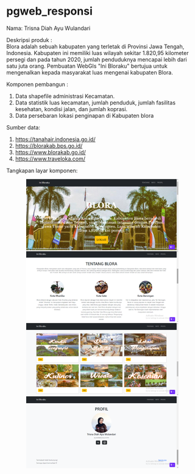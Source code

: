 # pgweb_responsi
Nama: Trisna Diah Ayu Wulandari

Deskripsi produk :    
Blora adalah sebuah kabupaten yang terletak di Provinsi Jawa Tengah, Indonesia. Kabupaten ini memiliki luas wilayah sekitar 1.820,95 kilometer persegi dan pada tahun 2020, jumlah penduduknya mencapai lebih dari satu juta orang. Pembuatan WebGIs "Ini Bloraku" bertujua untuk mengenalkan kepada masyarakat luas mengenai kabupaten Blora.

Komponen pembangun :   
1. Data shapefile administrasi Kecamatan.
2. Data statistik luas kecamatan, jumlah penduduk, jumlah fasilitas kesehatan, kondisi jalan, dan jumlah koprasi.
3. Data persebaran lokasi penginapan di Kabupaten blora

Sumber data:   
1. https://tanahair.indonesia.go.id/
2. https://blorakab.bps.go.id/
3. https://www.blorakab.go.id/
4. https://www.traveloka.com/


Tangkapan layar komponen:   
<div align="center">
  <img src="foto_hasil/1.png" alt="Gambar 1" width="400"/>
</div>

<div align="center">
  <img src="foto_hasil/2.png" alt="Gambar 2" width="400"/>
</div>

<div align="center">
  <img src="foto_hasil/3.png" alt="Gambar 3" width="400"/>
</div>

<div align="center">
  <img src="foto_hasil/4.png" alt="Gambar 4" width="400"/>
</div>